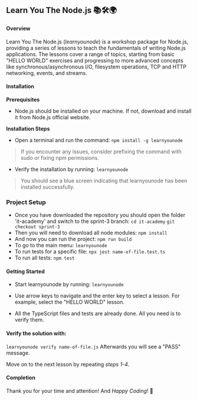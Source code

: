 ## Learn You The Node.js 📚🛠️🌍

#### Overview
Learn You The Node.js (_learnyounode_) is a workshop package for Node.js, providing a series of lessons to teach the fundamentals of writing Node.js applications. The lessons cover a range of topics, starting from basic "HELLO WORLD" exercises and progressing to more advanced concepts like synchronous/asynchronous I/O, filesystem operations, TCP and HTTP networking, events, and streams.

#### Installation
**Prerequisites**

- Node.js should be installed on your machine. If not, download and install it from Node.js official website.

**Installation Steps**

- Open a terminal and run the command:
  `npm install -g learnyounode`

> If you encounter any issues, consider prefixing the command with sudo or fixing npm permissions.

- Verify the installation by running:
  `learnyounode`
> You should see a blue screen indicating that learnyounode has been installed successfully.

### Project Setup

- Once you have downloaded the repository you should open the folder 'it-academy' and switch to the sprint-3 branch:
	`cd it-academy`
  `git checkout sprint-3`
- Then you will need to download all node modules:
  `npm install`
- And now you can run the project:
  `npm run build`
- To go to the main menu:
  `learnyounode`
- To run tests for a specific file:
  `npx jest name-of-file.test.ts`
- To run all tests:
  `npm test`

#### Getting Started

- Start learnyounode by running:
  `learnyounode`
- Use arrow keys to navigate and the enter key to select a lesson. For example, select the "HELLO WORLD" lesson.

- All the TypeScript files and tests are already done. All you need is to verify them.

#### Verify the solution with:

`learnyounode verify name-of-file.js`
Afterwards you will see a "PASS" message.

Move on to the next lesson by repeating _steps 1-4_.

#### Completion
Thank you for your time and attention!
And _Happy Coding_! 🚀
